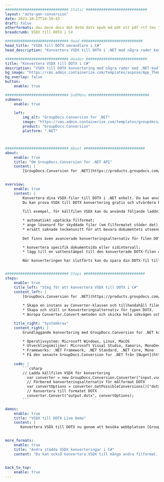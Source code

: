 ```yaml
---
############################# Static ############################
layout: "auto-gen-conversion"
date: 2023-10-27T14:19:43
draft: false
otherformats: doc docm docx dot dotm dotx epub md odt ott pdf rtf tex txt vdx vsdm vsdx vssm vssx vstm vstx vsx vtx xps
breadcrumb: VSDX till DOTX i C#

############################# Head ############################
head_title: "VSDX till DOTX omvandlare i C#"
head_description: "Konvertera VSDX till DOTX i .NET med några rader kod. Använd GroupDocs Document Conversion API för att konvertera över 160 filformat."

############################# Header ############################
title: "Konvertera VSDX till DOTX i C#"
description: "VSDX till DOTX konvertering med några rader med .NET-kod"
bg_image: "https://cms.admin.containerize.com/templates/aspose/App_Themes/V3/images/bg/header1.png"
bg_overlay: false
button:
    enable: true

############################# SubMenu ############################
submenu:
    enable: true

    left:
        img_alt: "GroupDocs.Conversion for .NET"
        image: "https://cms.admin.containerize.com/templates/groupdocs/images/product-logos/90x90-noborder/groupdocs-conversion-net.png"
        product: "GroupDocs.Conversion"
        platform: ".NET"



############################# About ############################
about:
    enable: true
    title: "Om GroupDocs.Conversion for .NET API"
    content: |
        [GroupDocs.Conversion for .NET](https://products.groupdocs.com/conversion/net/) kan användas för att konvertera Microsoft Word, Excel, PowerPoint, PDF, Visio och andra format. GroupDocs.Conversion är ett fristående API som är lämpligt för back-end och interna system där hög prestanda krävs. Det beror inte på någon programvara som Microsoft eller Open Office.
    

overview:
    enable: true
    content: |
        Konvertera dina VSDX-filer till DOTX i .NET enkelt. Du kan använda bara ett par C# kodrader i valfri plattform som du vill, som - Windows, Linux, macOS.
        Du kan prova VSDX till DOTX konvertering gratis och utvärdera konverteringsresultatens kvalitet. Tillsammans med enkla filkonverteringsscenarier kan du prova mer avancerade alternativ för att ladda källfilen VSDX och för att spara resultatet DOTX. 
        
        Till exempel, för källfilen VSDX kan du använda följande laddningsalternativ:

        * automatiskt upptäcka filformat;
        * ange lösenord för skyddade filer (om filformatet stöder det);
        * ersätt saknade teckensnitt för att bevara dokumentets utseende.
        
        Det finns även avancerade konverteringsalternativ för filen DOTX:

        * konvertera specifik dokumentsida eller sidintervall;
        * lägg till en vattenstämpel till den konverterade DOTX-filen och många fler.

        När konverteringen har slutförts kan du spara din DOTX-fil till den lokala filsökvägen eller någon tredje parts lagring som FTP, Amazon S3, Google Drive, Dropbox etc. Observera - för att konvertera VSDX till {{ TO}} det finns inget behov av någon ytterligare programvara installerad - som MS Office, Open Office, Adobe Acrobat Reader etc.


############################# Steps ############################
steps:
    enable: true
    title_left: "Steg för att konvertera VSDX till DOTX i C#"
    content_left: |
        [GroupDocs.Conversion for .NET](https://products.groupdocs.com/conversion/net/) gör det enkelt för utvecklare att konvertera en VSDX-fil till DOTX med några rader kod.
        
        * Skapa en instans av Converter-klassen och tillhandahåll filen VSDX med den fullständiga sökvägen
        * Skapa och ställ in Konverteringsalternativ för typen DOTX.
        * Anropa Converter.Convert-metoden och skicka hela sökvägen och formatet (DOTX) som en parameter

    title_right: "Systemkrav"
    content_right: |
        Grundläggande konvertering med GroupDocs.Conversion for .NET kan göras med bara några enkla steg. Våra API:er stöds på alla större plattformar och operativsystem. Innan du kör koden nedan, se till att du har följande förutsättningar installerade på ditt system.

        * Operativsystem: Microsoft Windows, Linux, MacOS
        * Utvecklingsmiljöer: Microsoft Visual Studio, Xamarin, MonoDevelop
        * Frameworks: .NET Framework, .NET Standard, .NET Core, Mono
        * Få den senaste GroupDocs.Conversion for .NET från [Nuget](https://www.nuget.org/packages/groupdocs.conversion)
         
    code: |
        ```csharp    
        // Ladda källfilen VSDX för konvertering
          var converter = new GroupDocs.Conversion.Converter("input.vsdx");
          // Förbered konverteringsalternativ för målformat DOTX
          var convertOptions = converter.GetPossibleConversions()["dotx"].ConvertOptions;
          // Konvertera till formatet DOTX
          converter.Convert("output.dotx", convertOptions);
        ```

demos:
    enable: true
    title: "VSDX till DOTX Live Demo"
    content: |
       Konvertera VSDX till DOTX nu genom att besöka webbplatsen [GroupDocs.Conversion App](https://products.groupdocs.app/conversion/family). Onlinedemo har följande fördelar
          

more_formats:
    enable: true
    title: "Andra stödda VSDX konverteringar i C#"
    content: "Du kan också konvertera VSDX till många andra filformat. Se listan nedan."
       
       
back_to_top:
    enable: true
---
```

